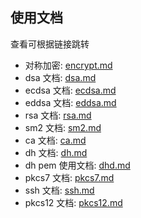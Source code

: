 ## 使用文档

查看可根据链接跳转

* 对称加密: [encrypt.md](encrypt.md)
* dsa 文档: [dsa.md](dsa.md)
* ecdsa 文档: [ecdsa.md](ecdsa.md)
* eddsa 文档: [eddsa.md](eddsa.md)
* rsa 文档: [rsa.md](rsa.md)
* sm2 文档: [sm2.md](sm2.md)
* ca 文档: [ca.md](ca.md)
* dh 文档: [dh.md](dh.md)
* dh pem 使用文档: [dhd.md](dhd.md)
* pkcs7 文档: [pkcs7.md](pkcs7.md)
* ssh 文档: [ssh.md](ssh.md)
* pkcs12 文档: [pkcs12.md](pkcs12.md)



